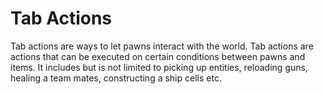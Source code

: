 # Tab Actions

Tab actions are ways to let pawns interact with the world. Tab actions are actions that can be executed on certain conditions between pawns and items. It includes but is not limited to picking up entities, reloading guns, healing a team mates, constructing a ship cells etc.
